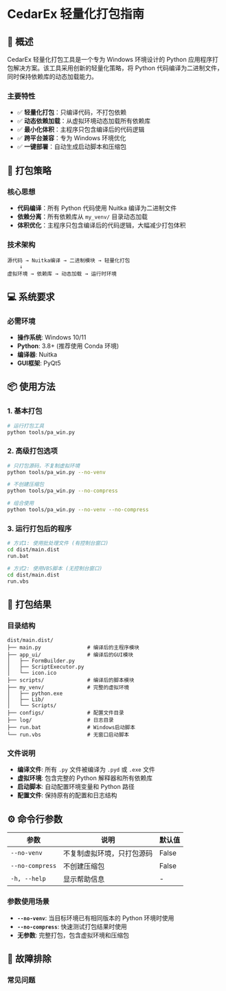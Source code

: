 # CedarEx 轻量化打包指南

## 🎯 概述

CedarEx 轻量化打包工具是一个专为 Windows 环境设计的 Python 应用程序打包解决方案。该工具采用创新的轻量化策略，将 Python 代码编译为二进制文件，同时保持依赖库的动态加载能力。

### 主要特性
- ✅ **轻量化打包**：只编译代码，不打包依赖
- ✅ **动态依赖加载**：从虚拟环境动态加载所有依赖库
- ✅ **最小化体积**：主程序只包含编译后的代码逻辑
- ✅ **跨平台兼容**：专为 Windows 环境优化
- ✅ **一键部署**：自动生成启动脚本和压缩包

## 🚀 打包策略

### 核心思想
- **代码编译**：所有 Python 代码使用 Nuitka 编译为二进制文件
- **依赖分离**：所有依赖库从 `my_venv/` 目录动态加载
- **体积优化**：主程序只包含编译后的代码逻辑，大幅减少打包体积

### 技术架构
```
源代码 → Nuitka编译 → 二进制模块 → 轻量化打包
    ↓
虚拟环境 → 依赖库 → 动态加载 → 运行时环境
```

## 💻 系统要求

### 必需环境
- **操作系统**: Windows 10/11
- **Python**: 3.8+ (推荐使用 Conda 环境)
- **编译器**: Nuitka
- **GUI框架**: PyQt5

## 📦 使用方法

### 1. 基本打包
```bash
# 运行打包工具
python tools/pa_win.py
```

### 2. 高级打包选项
```bash
# 只打包源码，不复制虚拟环境
python tools/pa_win.py --no-venv

# 不创建压缩包
python tools/pa_win.py --no-compress

# 组合使用
python tools/pa_win.py --no-venv --no-compress
```

### 3. 运行打包后的程序
```bash
# 方式1: 使用批处理文件 (有控制台窗口)
cd dist/main.dist
run.bat

# 方式2: 使用VBS脚本 (无控制台窗口)
cd dist/main.dist
run.vbs

```

## 📁 打包结果

### 目录结构
```
dist/main.dist/
├── main.py               # 编译后的主程序模块
├── app_ui/               # 编译后的GUI模块
│   ├── FormBuilder.py
│   ├── ScriptExecutor.py
│   └── icon.ico
├── scripts/              # 编译后的脚本模块
├── my_venv/              # 完整的虚拟环境
│   ├── python.exe
│   ├── Lib/
│   └── Scripts/
├── configs/              # 配置文件目录
├── log/                  # 日志目录
├── run.bat               # Windows启动脚本
└── run.vbs               # 无窗口启动脚本
```

### 文件说明
- **编译文件**: 所有 `.py` 文件被编译为 `.pyd` 或 `.exe` 文件
- **虚拟环境**: 包含完整的 Python 解释器和所有依赖库
- **启动脚本**: 自动配置环境变量和 Python 路径
- **配置文件**: 保持原有的配置和日志结构

## ⚙️ 命令行参数

| 参数 | 说明 | 默认值 |
|------|------|--------|
| `--no-venv` | 不复制虚拟环境，只打包源码 | False |
| `--no-compress` | 不创建压缩包 | False |
| `-h, --help` | 显示帮助信息 | - |

### 参数使用场景
- **`--no-venv`**: 当目标环境已有相同版本的 Python 环境时使用
- **`--no-compress`**: 快速测试打包结果时使用
- **无参数**: 完整打包，包含虚拟环境和压缩包

## 🔧 故障排除

### 常见问题



